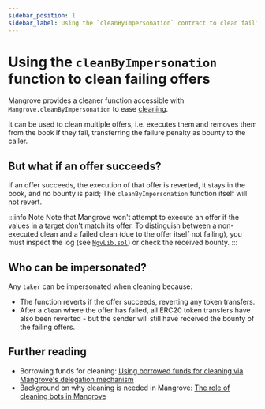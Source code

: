 ```yaml
---
sidebar_position: 1
sidebar_label: Using the `cleanByImpersonation` contract to clean failing offers
---
```


# Using the `cleanByImpersonation` function to clean failing offers

Mangrove provides a cleaner function accessible with `Mangrove.cleanByImpersonation` to ease [cleaning](../../protocol/technical-references/offer-cleaning.md).

It can be used to clean multiple offers, i.e. executes them and removes them from the book if they fail, transferring the failure penalty as bounty to the caller.

## But what if an offer succeeds?

If an offer succeeds, the execution of that offer is reverted, it stays in the book, and no bounty is paid; The `cleanByImpersonation` function itself will not revert.

:::info Note
Note that Mangrove won't attempt to execute an offer if the values in a target don't match its offer. To distinguish between a non-executed clean and a failed clean (due to the offer itself not failing), you must inspect the log (see [`MgvLib.sol`](https://github.com/mangrovedao/mangrove-core/blob/50bd387ea0f0a8e831ab937d0f9e67b93d804aa9/src/core/MgvLib.sol)) or check the received bounty.
:::

## Who can be impersonated?

Any `taker` can be impersonated when cleaning because:
* The function reverts if the offer succeeds, reverting any token transfers.
* After a `clean` where the offer has failed, all ERC20 token transfers have also been reverted - but the sender will still have received the bounty of the failing offers.


## Further reading

- Borrowing funds for cleaning: [Using borrowed funds for cleaning via Mangrove's delegation mechanism](./use-delegation-to-borrow-funds-for-cleaning)
- Background on why cleaning is needed in Mangrove: [The role of cleaning bots in Mangrove](../background/the-role-of-cleaning-bots-in-mangrove.md)
